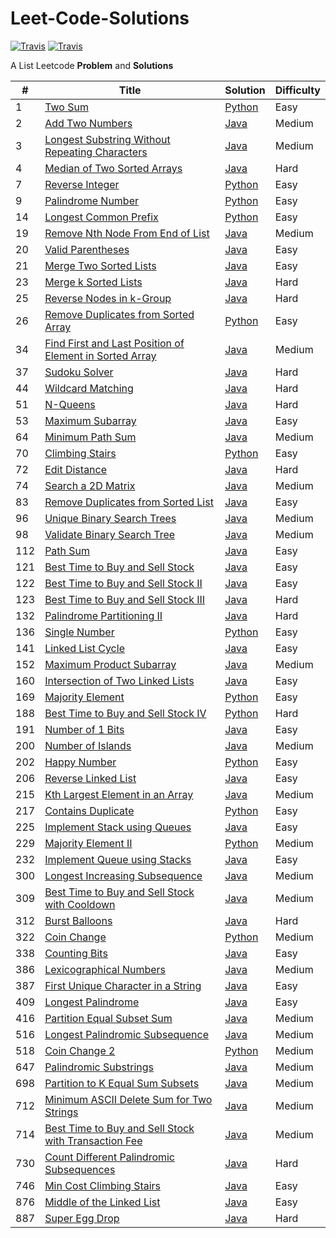 # Leet-Code-Solutions

[![Travis](https://img.shields.io/badge/language-Python-red.svg)]()
[![Travis](https://img.shields.io/badge/language-Java-blue.svg)]()

A List Leetcode **Problem** and **Solutions**  


| # | Title | Solution | Difficulty |
|---| ----- | -------- | ---------- |
| 1 | [Two Sum](https://leetcode.com/problems/two-sum/) | [Python](https://github.com/shrenik-jain/Leet-Code-Solutions/blob/master/Python/TwoSum.py) | Easy |
| 2 | [Add Two Numbers](https://leetcode.com/problems/add-two-numbers/) | [Java](https://github.com/shrenik-jain/Leet-Code-Solutions/blob/master/Java/AddTwoNumbers.java) | Medium |
| 3 | [Longest Substring Without Repeating Characters](https://leetcode.com/problems/longest-substring-without-repeating-characters/) | [Java](https://github.com/shrenik-jain/Leet-Code-Solutions/blob/master/Java/LongestSubstringWithoutRepeatingCharacters.java) | Medium |
| 4 | [Median of Two Sorted Arrays](https://leetcode.com/problems/median-of-two-sorted-arrays/) | [Java](https://github.com/shrenik-jain/Leet-Code-Solutions/blob/master/Java/MedianOfTwoSortedArrays.java) | Hard |
| 7 | [Reverse Integer](https://leetcode.com/problems/reverse-integer/) | [Python](https://github.com/shrenik-jain/Leet-Code-Solutions/blob/master/Python/ReverseInteger.py) | Easy |
| 9 | [Palindrome Number](https://leetcode.com/problems/palindrome-number/) | [Python](https://github.com/shrenik-jain/Leet-Code-Solutions/blob/master/Python/PalindromeNumber.py) | Easy |
| 14 | [Longest Common Prefix](https://leetcode.com/problems/longest-common-prefix/) | [Python](https://github.com/shrenik-jain/Leet-Code-Solutions/blob/master/Python/LongestCommonPrefix.py) | Easy |
| 19 | [Remove Nth Node From End of List](https://leetcode.com/problems/remove-nth-node-from-end-of-list/) | [Java](https://github.com/shrenik-jain/Leet-Code-Solutions/blob/master/Java/RemoveNthNodeFromEndOfList.java) | Medium |
| 20 | [Valid Parentheses](https://leetcode.com/problems/valid-parentheses/) | [Java](https://github.com/shrenik-jain/Leet-Code-Solutions/blob/master/Java/ValidParentheses.java) | Easy |
| 21 | [Merge Two Sorted Lists](https://leetcode.com/problems/merge-two-sorted-lists/) | [Java](https://github.com/shrenik-jain/Leet-Code-Solutions/blob/master/Java/MergeTwoSortedLists.java) | Easy |
| 23 | [Merge k Sorted Lists](https://leetcode.com/problems/merge-k-sorted-lists/) | [Java](https://github.com/shrenik-jain/Leet-Code-Solutions/blob/master/Java/MergeKSortedLists.java) | Hard |
| 25 | [Reverse Nodes in k-Group](https://leetcode.com/problems/reverse-nodes-in-k-group/) | [Java](https://github.com/shrenik-jain/Leet-Code-Solutions/blob/master/Java/ReverseNodesInKGroup.java) | Hard |
| 26 | [Remove Duplicates from Sorted Array](https://leetcode.com/problems/remove-duplicates-from-sorted-array/) | [Python](https://github.com/shrenik-jain/Leet-Code-Solutions/blob/master/Python/RemoveDuplicatesFromSortedArray.py) | Easy |
| 34 | [Find First and Last Position of Element in Sorted Array](https://leetcode.com/problems/find-first-and-last-position-of-element-in-sorted-array/) | [Java](https://github.com/shrenik-jain/Leet-Code-Solutions/blob/master/Java/FirstAndLastPositionOfElement.java) | Medium |
| 37 | [Sudoku Solver](https://leetcode.com/problems/sudoku-solver/) | [Java](https://github.com/shrenik-jain/Leet-Code-Solutions/blob/master/Java/SudokuSolver.java) | Hard |
| 44 | [Wildcard Matching](https://leetcode.com/problems/wildcard-matching/) | [Java](https://github.com/shrenik-jain/Leet-Code-Solutions/blob/master/Java/WildcardMatching.java) | Hard |
| 51 | [N-Queens](https://leetcode.com/problems/n-queens/) | [Java](https://github.com/shrenik-jain/Leet-Code-Solutions/blob/master/Java/NQueens.java) | Hard |
| 53 | [Maximum Subarray](https://leetcode.com/problems/maximum-subarray/) | [Java](https://github.com/shrenik-jain/Leet-Code-Solutions/blob/master/Java/MaximumSubarray.java) | Easy |
| 64 | [Minimum Path Sum](https://leetcode.com/problems/minimum-path-sum/) | [Java](https://github.com/shrenik-jain/Leet-Code-Solutions/blob/master/Java/MinimumPathSum.java) | Medium |
| 70 | [Climbing Stairs](https://leetcode.com/problems/climbing-stairs/) | [Python](https://github.com/shrenik-jain/Leet-Code-Solutions/blob/master/Python/ClimbingStairs.py) | Easy |
| 72 | [Edit Distance](https://leetcode.com/problems/edit-distance/) | [Java](https://github.com/shrenik-jain/Leet-Code-Solutions/blob/master/Java/EditDistance.java) | Hard |
| 74 | [Search a 2D Matrix](https://leetcode.com/problems/search-a-2d-matrix/) | [Java](https://github.com/shrenik-jain/Leet-Code-Solutions/blob/master/Java/Search2DMatrix.java) | Medium |
| 83 | [Remove Duplicates from Sorted List](https://leetcode.com/problems/remove-duplicates-from-sorted-list/) | [Java](https://github.com/shrenik-jain/Leet-Code-Solutions/blob/master/Java/RemoveDuplicatesFromSortedList.java) | Easy |
| 96 | [Unique Binary Search Trees](https://leetcode.com/problems/unique-binary-search-trees/) | [Java](https://github.com/shrenik-jain/Leet-Code-Solutions/blob/master/Java/UniqueBinarySearchTrees.java) | Medium |
| 98 | [Validate Binary Search Tree](https://leetcode.com/problems/validate-binary-search-tree/) | [Java](https://github.com/shrenik-jain/Leet-Code-Solutions/blob/master/Java/ValidateBST.java) | Medium |
| 112 | [Path Sum](https://leetcode.com/problems/path-sum/) | [Java](https://github.com/shrenik-jain/Leet-Code-Solutions/blob/master/Java/PathSum.java) | Easy |
| 121 | [Best Time to Buy and Sell Stock](https://leetcode.com/problems/best-time-to-buy-and-sell-stock/) | [Java](https://github.com/shrenik-jain/Leet-Code-Solutions/blob/master/Java/Stocks1.java) | Easy |
| 122 | [Best Time to Buy and Sell Stock II](https://leetcode.com/problems/best-time-to-buy-and-sell-stock-ii/) | [Java](https://github.com/shrenik-jain/Leet-Code-Solutions/blob/master/Java/Stocks2.java) | Easy |
| 123 | [Best Time to Buy and Sell Stock III](https://leetcode.com/problems/best-time-to-buy-and-sell-stock-iii/) | [Java](https://github.com/shrenik-jain/Leet-Code-Solutions/blob/master/Java/Stocks3.java) | Hard |
| 132 | [Palindrome Partitioning II](https://leetcode.com/problems/palindrome-partitioning-ii/) | [Java](https://github.com/shrenik-jain/Leet-Code-Solutions/blob/master/Java/PalindromePartitioning2.java) | Hard |
| 136 | [Single Number](https://leetcode.com/problems/single-number/) | [Python](https://github.com/shrenik-jain/Leet-Code-Solutions/blob/master/Python/SingleNumber.py) | Easy |
| 141 | [Linked List Cycle](https://leetcode.com/problems/linked-list-cycle/) | [Java](https://github.com/shrenik-jain/Leet-Code-Solutions/blob/master/Java/LinkedListCycle.java) | Easy |
| 152 | [Maximum Product Subarray](https://leetcode.com/problems/maximum-product-subarray/) | [Java](https://github.com/shrenik-jain/Leet-Code-Solutions/blob/master/Java/MaximumProductSubarray.java) | Medium |
| 160 | [Intersection of Two Linked Lists](https://leetcode.com/problems/intersection-of-two-linked-lists/) | [Java](https://github.com/shrenik-jain/Leet-Code-Solutions/blob/master/Java/IntersectionOfTwoLinkedLists.java) | Easy |
| 169 | [Majority Element](https://leetcode.com/problems/majority-element/) | [Python](https://github.com/shrenik-jain/Leet-Code-Solutions/blob/master/Python/MajorityElement.py) | Easy |
| 188 | [Best Time to Buy and Sell Stock IV](https://leetcode.com/problems/best-time-to-buy-and-sell-stock-iv/) | [Python](https://github.com/shrenik-jain/Leet-Code-Solutions/blob/master/Python/Stocks4.py) | Hard |
| 191 | [Number of 1 Bits](https://leetcode.com/problems/number-of-1-bits/) | [Java](https://github.com/shrenik-jain/Leet-Code-Solutions/blob/master/Java/NumberOf1Bits.java) | Easy |
| 200 | [Number of Islands](https://leetcode.com/problems/number-of-islands/) | [Java](https://github.com/shrenik-jain/Leet-Code-Solutions/blob/master/Java/NumberOfIslands.java) | Medium |
| 202 | [Happy Number](https://leetcode.com/problems/happy-number/description/) | [Python](https://github.com/shrenik-jain/Leet-Code-Solutions/blob/master/Python/HappyNumber.py) | Easy |
| 206 | [Reverse Linked List](https://leetcode.com/problems/reverse-linked-list/) | [Java](https://github.com/shrenik-jain/Leet-Code-Solutions/blob/master/Java/ReverseLinkedList.java) | Easy |
| 215 | [Kth Largest Element in an Array](https://leetcode.com/problems/kth-largest-element-in-an-array/) | [Java](https://github.com/shrenik-jain/Leet-Code-Solutions/blob/master/Java/KthLargestElement.java) | Medium|
| 217 | [Contains Duplicate](https://leetcode.com/problems/contains-duplicate/) | [Python](https://github.com/shrenik-jain/Leet-Code-Solutions/blob/master/Python/ContainsDuplicates.py) | Easy |
| 225 | [Implement Stack using Queues](https://leetcode.com/problems/implement-stack-using-queues/) | [Java](https://github.com/shrenik-jain/Leet-Code-Solutions/blob/master/Java/ReverseLinkedList.java) | Easy |
| 229 | [Majority Element II](https://leetcode.com/problems/majority-element-ii/) | [Python](https://github.com/shrenik-jain/Leet-Code-Solutions/blob/master/Python/MajorityElement2.py) | Medium |
| 232 | [Implement Queue using Stacks](https://leetcode.com/problems/implement-queue-using-stacks/) | [Java](https://github.com/shrenik-jain/Leet-Code-Solutions/blob/master/Java/ImplementQueueUsingStacks.java) | Easy |
| 300 | [Longest Increasing Subsequence](https://leetcode.com/problems/longest-increasing-subsequence/) | [Java](https://github.com/shrenik-jain/Leet-Code-Solutions/blob/master/Java/LongestIncreasingSubsequence.java) | Medium |
| 309 | [Best Time to Buy and Sell Stock with Cooldown](https://leetcode.com/problems/best-time-to-buy-and-sell-stock-with-cooldown/) | [Java](https://github.com/shrenik-jain/Leet-Code-Solutions/blob/master/Java/StocksWithCooldown.java) | Medium |
| 312 | [Burst Balloons](https://leetcode.com/problems/burst-balloons/) | [Java](https://github.com/shrenik-jain/Leet-Code-Solutions/blob/master/Java/BurstBalloons.java) | Hard |
| 322 | [Coin Change](https://leetcode.com/problems/coin-change/) | [Python](https://github.com/shrenik-jain/Leet-Code-Solutions/blob/master/Python/CoinChange.py) | Medium |
| 338 | [Counting Bits](https://leetcode.com/problems/counting-bits/) | [Java](https://github.com/shrenik-jain/Leet-Code-Solutions/blob/master/Java/CountingBits.java) | Easy |
| 386 | [Lexicographical Numbers](https://leetcode.com/problems/lexicographical-numbers/) | [Java](https://github.com/shrenik-jain/Leet-Code-Solutions/blob/master/Java/LexicographicalNumbers.java) | Medium |
| 387 | [First Unique Character in a String](https://leetcode.com/problems/first-unique-character-in-a-string/) | [Java](https://github.com/shrenik-jain/Leet-Code-Solutions/blob/master/Java/FirstUniqueCharacterInString.java) | Easy |
| 409 | [Longest Palindrome](https://leetcode.com/problems/longest-palindrome/description/) | [Java](https://github.com/shrenik-jain/Leet-Code-Solutions/blob/master/Java/LongestPalindrome.java) | Easy |
| 416 | [Partition Equal Subset Sum](https://leetcode.com/problems/partition-equal-subset-sum/) | [Java](https://github.com/shrenik-jain/Leet-Code-Solutions/blob/master/Java/PartitionEqualSubsetSum.java) | Medium |
| 516 | [Longest Palindromic Subsequence](https://leetcode.com/problems/longest-palindromic-subsequence/) | [Java](https://github.com/shrenik-jain/Leet-Code-Solutions/blob/master/Java/LongestPalindromicSubsequence.java) | Medium |
| 518 | [Coin Change 2](https://leetcode.com/problems/coin-change-2/) | [Python](https://github.com/shrenik-jain/Leet-Code-Solutions/blob/master/Python/CoinChange2.py) | Medium |
| 647 | [Palindromic Substrings](https://leetcode.com/problems/palindromic-substrings/) | [Java](https://github.com/shrenik-jain/Leet-Code-Solutions/blob/master/Java/PalindromicSubstrings.java) | Medium |
| 698 | [Partition to K Equal Sum Subsets](https://leetcode.com/problems/partition-to-k-equal-sum-subsets/) | [Java](https://github.com/shrenik-jain/Leet-Code-Solutions/blob/master/Java/PartitionToKEqualSumSubsets.java) | Medium |
| 712 | [Minimum ASCII Delete Sum for Two Strings](https://leetcode.com/problems/minimum-ascii-delete-sum-for-two-strings/) | [Java](https://github.com/shrenik-jain/Leet-Code-Solutions/blob/master/Java/MinimumASCIIDeleteSumForTwoStrings.java) | Medium |
| 714 | [Best Time to Buy and Sell Stock with Transaction Fee](https://leetcode.com/problems/best-time-to-buy-and-sell-stock-with-transaction-fee/) | [Java](https://github.com/shrenik-jain/Leet-Code-Solutions/blob/master/Java/StocksWithTransactionFee.java) | Medium |
| 730 | [Count Different Palindromic Subsequences](https://leetcode.com/problems/count-different-palindromic-subsequences/) | [Java](https://github.com/shrenik-jain/Leet-Code-Solutions/blob/master/Java/CountDifferentPalindromicSubsequences.java) | Hard |
| 746 | [Min Cost Climbing Stairs](https://leetcode.com/problems/partition-to-k-equal-sum-subsets/) | [Java](https://github.com/shrenik-jain/Leet-Code-Solutions/blob/master/Java/MinCostClimbingStairs.java) | Easy |
| 876 | [Middle of the Linked List](https://leetcode.com/problems/middle-of-the-linked-list/) | [Java](https://github.com/shrenik-jain/Leet-Code-Solutions/blob/master/Java/MiddleElementOfLinkedList.java) | Easy |
| 887 | [Super Egg Drop](https://leetcode.com/problems/super-egg-drop/) | [Java](https://github.com/shrenik-jain/Leet-Code-Solutions/blob/master/Java/SuperEggDrop.java) | Hard |
